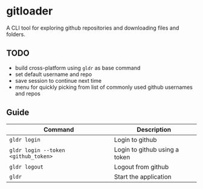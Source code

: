# gitloader

A CLI tool for exploring github repositories and downloading files and folders.

## TODO

- build cross-platform using `gldr` as base command
- set default username and repo
- save session to continue next time
- menu for quickly picking from list of commonly used github usernames and repos

## Guide

| Command | Description |
| --- | --- |
| `gldr login` | Login to github |
| `gldr login --token <github_token>` | Login to github using a token |
| `gldr logout` | Logout from github |
| `gldr` | Start the application |

